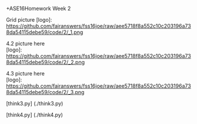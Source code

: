 +ASE16Homework Week 2

Grid picture
[logo]:  https://github.com/fairanswers/fss16joe/raw/aee5718f8a552c10c203196a738da54115debe59/code/2/_1.png

4.2 picture here  
[logo]: https://github.com/fairanswers/fss16joe/raw/aee5718f8a552c10c203196a738da54115debe59/code/2/_2.png

4.3 picture here  
[logo]: https://github.com/fairanswers/fss16joe/raw/aee5718f8a552c10c203196a738da54115debe59/code/2/_3.png

[think3.py] (./think3.py)

[think4.py] (./think4.py)


